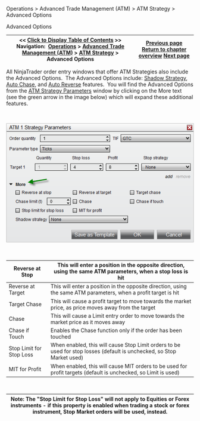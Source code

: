 ﻿


Operations \> Advanced Trade Management (ATM) \> ATM Strategy \> Advanced Options






















Advanced Options







| \<\< [Click to Display Table of Contents](advanced_options.md) \>\> **Navigation:**     [Operations](operations.md) \> [Advanced Trade Management (ATM)](advanced_trade_management_atm.md) \> [ATM Strategy](atm_strategy.md) \> Advanced Options | [Previous page](tutorial_atm_strategy_example2.md) [Return to chapter overview](atm_strategy.md) [Next page](auto_chase.md) |
| --- | --- |











All NinjaTrader order entry windows that offer ATM Strategies also include the Advanced Options.  The Advanced Options include: [Shadow Strategy](shadow_strategy.md), [Auto Chase](auto_chase.md), and [Auto Reverse](auto_reverse.md) features.  You will find the Advanced Options from the [ATM Strategy Parameters](atm_strategy_parameters.md) window by clicking on the More text (see the green arrow in the image below) which will expand these additional features.


 


 ![ATM_5](atm_5.png)


 




| Reverse at Stop | This will enter a position in the opposite direction, using the same ATM parameters, when a stop loss is hit |
| --- | --- |
| Reverse at Target | This will enter a position in the opposite direction, using the same ATM parameters, when a profit target is hit |
| Target Chase | This will cause a profit target to move towards the market price, as price moves away from the target |
| Chase | This will cause a Limit entry order to move towards the market price as it moves away |
| Chase if Touch | Enables the Chase function only if the order has been touched |
| Stop Limit for Stop Loss | When enabled, this will cause Stop Limit orders to be used for stop losses (default is unchecked, so Stop Market used) |
| MIT for Profit | When enabled, this will cause MIT orders to be used for profit targets (default is unchecked, so Limit is used) |



 




| Note: The "Stop Limit for Stop Loss" will not apply to Equities or Forex instruments \- if this property is enabled when trading a stock or forex instrument, Stop Market orders will be used, instead. |
| --- |









